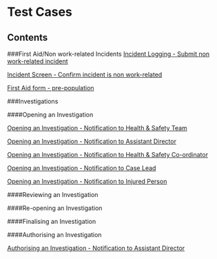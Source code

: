# Test Cases
## Contents

###First Aid/Non work-related Incidents
[Incident Logging - Submit non work-related incident](https://github.com/infojam-james/test-cases/blob/master/First-Aid/first-aid-1.md)

[Incident Screen - Confirm incident is non work-related](https://github.com/infojam-james/test-cases/blob/master/First-Aid/first-aid-2.md)

[First Aid form - pre-population](https://github.com/infojam-james/test-cases/blob/master/First-Aid/first-aid-3.md)

###Investigations

####Opening an Investigation

[Opening an Investigation - Notification to Health & Safety Team](https://github.com/infojam-james/test-cases/blob/master/Investigations/Opening-an-Investigation/investigations-1.md)

[Opening an Investigation - Notification to Assistant Director](https://github.com/infojam-james/test-cases/blob/master/Investigations/Opening-an-Investigation/investigations-2.md)

[Opening an Investigation - Notification to Health & Safety Co-ordinator](https://github.com/infojam-james/test-cases/blob/master/Investigations/Opening-an-Investigation/investigations-4.md)

[Opening an Investigation - Notification to Case Lead](https://github.com/infojam-james/test-cases/blob/master/Investigations/Opening-an-Investigation/investigations-5.md)

[Opening an Investigation - Notification to Injured Person](https://github.com/infojam-james/test-cases/blob/master/Investigations/Opening-an-Investigation/investigations-6.md)

####Reviewing an Investigation

####Re-opening an Investigation

####Finalising an Investigation

####Authorising an Investigation

[Authorising an Investigation - Notification to Assistant Director](https://github.com/infojam-james/test-cases/blob/master/Investigations/Authorising-an-Investigation/investigations-3.md)

